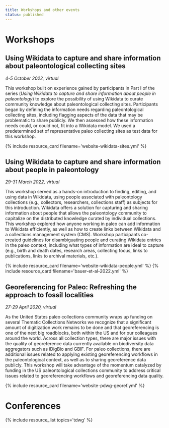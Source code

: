 ```yaml
---
title: Workshops and other events
status: published
---
```

    
# Workshops

## Using Wikidata to capture and share information about paleontological collecting sites
_4-5 October 2022, virtual_

This workshop built on experience gained by participants in Part I of the series (_Using Wikidata to capture and share information about people in paleontology_) to explore the possibility of using Wikidata to curate community knowledge about paleontological collecting sites. Participants began by defining the information needs regarding paleontological collecting sites, including flagging aspects of the data that may be problematic to share publicly. We then assessed how these information needs could, or could not, fit into a Wikidata model. We used a predetermined set of representative paleo collecting sites as test data for this workshop.

{% include resource_card filename='website-wikidata-sites.yml' %}

## Using Wikidata to capture and share information about people in paleontology
_29-31 March 2022, virtual_

This workshop served as a hands-on introduction to finding, editing, and using data in Wikidata, using people associated with paleontology collections (e.g., collectors, researchers, collections staff) as subjects for this introduction. Wikidata offers a solution for capturing and sharing information about people that allows the paleontology community to capitalize on the distributed knowledge curated by individual collections. This workshop explored how anyone working in paleo can add information to Wikidata efficiently, as well as how to create links between Wikidata and a collections management system (CMS). Workshop participants co-created guidelines for disambiguating people and curating Wikidata entries in the paleo context, including what types of information are ideal to capture (e.g., birth and death dates, research areas, collecting focus, links to publications, links to archival materials, etc.).

{% include resource_card filename='website-wikidata-people.yml' %}
{% include resource_card filename='bauer-et-al-2022.yml' %}

## Georeferencing for Paleo: Refreshing the approach to fossil localities
_27-29 April 2020, virtual_

As the United States paleo collections community wraps up funding on several Thematic Collections Networks we recognize that a significant amount of digitization work remains to be done and that georeferencing is one of the next big roadblocks, both within the US and for our colleagues around the world. Across all collection types, there are major issues with the quality of georeference data currently available on biodiversity data aggregators such as iDigBio and GBIF. For paleo collections, there are additional issues related to applying existing georeferencing workflows in the paleontological context, as well as to sharing georeference data publicly. This workshop will take advantage of the momentum catalyzed by funding in the US paleontological collections community to address critical issues related to georeferencing workflows and georeferencing data quality.

{% include resource_card filename='website-pdwg-georef.yml' %}

# Conferences

{% include resource_list topics='tdwg' %}
